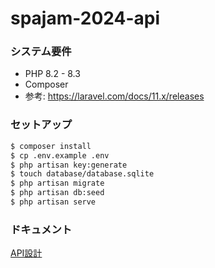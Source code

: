 # spajam-2024-api

### システム要件

- PHP 8.2 - 8.3
- Composer
- 参考: https://laravel.com/docs/11.x/releases

### セットアップ

```bash
$ composer install
$ cp .env.example .env
$ php artisan key:generate
$ touch database/database.sqlite
$ php artisan migrate
$ php artisan db:seed
$ php artisan serve
```

### ドキュメント

[API設計](api.md)
